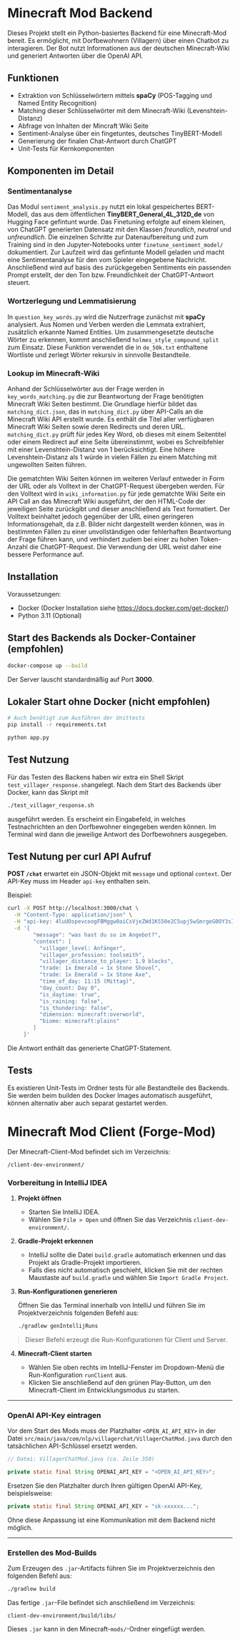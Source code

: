 # Minecraft Mod Backend

Dieses Projekt stellt ein Python-basiertes Backend für eine Minecraft-Mod bereit. Es ermöglicht, 
mit Dorfbewohnern (Villagern) über einen Chatbot zu interagieren. Der Bot nutzt Informationen aus 
der deutschen Minecraft-Wiki und generiert Antworten über die OpenAI API.

## Funktionen

* Extraktion von Schlüsselwörtern mittels **spaCy** (POS-Tagging und Named Entity Recognition)
* Matching dieser Schlüsselwörter mit dem Minecraft-Wiki (Levenshtein-Distanz)
* Abfrage von Inhalten der Mincraft Wiki Seite
* Sentiment-Analyse über ein fingetuntes, deutsches TinyBERT-Modell
* Generierung der finalen Chat-Antwort durch ChatGPT
* Unit-Tests für Kernkomponenten

## Komponenten im Detail

### Sentimentanalyse

Das Modul `sentiment_analysis.py` nutzt ein lokal gespeichertes BERT-Modell,
das aus dem öffentlichen **TinyBERT_General_4L_312D_de** von Hugging Face
gefintunt wurde. Das Finetuning erfolgte auf einem kleinen, von ChatGPT generierten
Datensatz mit den Klassen *freundlich*, *neutral* und *unfreundlich*. 
Die einzelnen Schritte zur Datenaufbereitung und zum Training
sind in den Jupyter-Notebooks unter `finetune_sentiment_model/` dokumentiert.
Zur Laufzeit wird das gefintunte Modell geladen und macht eine Sentimentanalyse für
den vom Spieler eingegebene Nachricht. Anschließend wird auf basis des zurückgegeben Sentiments
ein passenden Prompt erstellt, der den Ton bzw. Freundlichkeit der ChatGPT-Antwort steuert.

### Wortzerlegung und Lemmatisierung

In `question_key_words.py` wird die Nutzerfrage zunächst mit **spaCy** analysiert.
Aus Nomen und Verben werden die Lemmata extrahiert, zusätzlich erkannte Named
Entities. Um zusammengesetzte deutsche Wörter zu erkennen, kommt anschließend
`holmes_style_compound_split` zum Einsatz. Diese Funktion verwendet die in
`de_50k.txt` enthaltene Wortliste und zerlegt Wörter rekursiv in sinnvolle
Bestandteile.

### Lookup im Minecraft-Wiki

Anhand der Schlüsselwörter aus der Frage werden in `key_words_matching.py` die zur Beantwortung
der Frage benötigten Minecraft Wiki Seiten bestimmt. Die Grundlage hierfür bildet das
`matching_dict.json`, das in `matching_dict.py` über API-Calls an die Minecraft Wiki API erstellt
wurde. Es enthält die Titel aller verfügbaren Minecraft Wiki Seiten sowie deren Redirects und
deren URL. `matching_dict.py` prüft für jedes Key Word, ob dieses mit einem Seitentitel oder einem
Redirect auf eine Seite übereinstimmt, wobei es Schreibfehler mit einer Levenshtein-Distanz von 1
berücksichtigt. Eine höhere Levenshtein-Distanz als 1 würde in vielen Fällen zu einem Matching
mit ungewollten Seiten führen.

Die gematchten Wiki Seiten können im weiteren Verlauf entweder in Form der URL oder als Volltext
in der ChatGPT-Request übergeben werden. Für den Volltext wird in `wiki_information.py` für jede
gematchte Wiki Seite ein API Call an das Minecraft Wiki ausgeführt, der den HTML-Code der
jeweiligen Seite zurückgibt und dieser anschließend als Text formatiert. Der Volltext beinhaltet
jedoch gegenüber der URL einen geringeren Informationsgehalt, da z.B. Bilder nicht dargestellt
werden können, was in bestimmten Fällen zu einer unvollständigen oder fehlerhaften Beantwortung
der Frage führen kann, und verhindert zudem bei einer zu hohen Token-Anzahl die ChatGPT-Request.
Die Verwendung der URL weist daher eine bessere Performance auf.

## Installation

Voraussetzungen:

* Docker (Docker Installation siehe <https://docs.docker.com/get-docker/>)
* Python 3.11 (Optional)

## Start des Backends als Docker-Container (empfohlen)

```bash
docker-compose up --build
```

Der Server lauscht standardmäßig auf Port **3000**.


## Lokaler Start ohne Docker (nicht empfohlen)

```bash
# Auch benötigt zum Ausführen der Unittests
pip install -r requirements.txt
```

```bash
python app.py
```

## Test Nutzung

Für das Testen des Backens haben wir extra ein Shell Skript `test_villager_response.sh`angelegt. 
Nach dem Start des Backends über Docker, kann das Skript mit

```bash
./test_villager_response.sh
```

ausgeführt werden. Es erscheint ein Eingabefeld, in welches Testnachrichten an den Dorfbewohner eingegeben werden können.
Im Terminal wird dann die jeweilige Antwort des Dorfbewohners ausgegeben.


## Test Nutung per curl API Aufruf

**POST `/chat`** erwartet ein JSON-Objekt mit `message` und optional `context`.
Der API-Key muss im Header `api-key` enthalten sein.

Beispiel:

```bash
curl -X POST http://localhost:3000/chat \
  -H "Content-Type: application/json" \
  -H "api-key: 4luUOspevcoogFBMggw0aiCsVjeZWd1KS50e2C5upj5wSmrgeG0OY3sIlMZLfJHK79PNO5eXarQfvP5h9svp2nyJmo5Y175PzFayyOnZSUcgWYNHlpQlsPM5ljloQui7" \
  -d '{ 
        "message": "was hast du so im Angebot?", 
        "context": [
          "villager_level: Anfänger",
          "villager_profession: toolsmith",
          "villager_distance_to_player: 1.9 blocks",
          "trade: 1x Emerald → 1x Stone Shovel",
          "trade: 1x Emerald → 1x Stone Axe",
          "time_of_day: 11:15 (Mittag)",
          "day_count: Day 0",
          "is_daytime: true",
          "is_raining: false",
          "is_thundering: false",
          "dimension: minecraft:overworld",
          "biome: minecraft:plains"
        ]
     }'
```

Die Antwort enthält das generierte ChatGPT-Statement.

## Tests

Es existieren Unit-Tests im Ordner tests für alle Bestandteile des Backends. Sie werden beim builden des Docker Images automatisch ausgeführt, können alternativ aber auch separat gestartet werden.

# Minecraft Mod Client (Forge-Mod)

Der Minecraft-Client-Mod befindet sich im Verzeichnis:

```
/client-dev-environment/

````

### Vorbereitung in IntelliJ IDEA

1. **Projekt öffnen**

   * Starten Sie IntelliJ IDEA.
   * Wählen Sie `File > Open` und öffnen Sie das Verzeichnis `client-dev-environment/`.

2. **Gradle-Projekt erkennen**

   * IntelliJ sollte die Datei `build.gradle` automatisch erkennen und das Projekt als Gradle-Projekt importieren.
   * Falls dies nicht automatisch geschieht, klicken Sie mit der rechten Maustaste auf `build.gradle` und wählen Sie `Import Gradle Project`.

3. **Run-Konfigurationen generieren**

   Öffnen Sie das Terminal innerhalb von IntelliJ und führen Sie im Projektverzeichnis folgenden Befehl aus:

   ```bash
   ./gradlew genIntellijRuns

> Dieser Befehl erzeugt die Run-Konfigurationen für Client und Server.

4. **Minecraft-Client starten**

   * Wählen Sie oben rechts im IntelliJ-Fenster im Dropdown-Menü die Run-Konfiguration `runClient` aus.
   * Klicken Sie anschließend auf den grünen Play-Button, um den Minecraft-Client im Entwicklungsmodus zu starten.

---

### OpenAI API-Key eintragen

Vor dem Start des Mods muss der Platzhalter `<OPEN_AI_API_KEY>` in der Datei
`src/main/java/com/nlp/villagerchat/VillagerChatMod.java` durch den tatsächlichen API-Schlüssel ersetzt werden.

```java
// Datei: VillagerChatMod.java (ca. Zeile 350)

private static final String OPENAI_API_KEY = "<OPEN_AI_API_KEY>";
```

Ersetzen Sie den Platzhalter durch Ihren gültigen OpenAI API-Key, beispielsweise:

```java
private static final String OPENAI_API_KEY = "sk-xxxxxx...";
```

Ohne diese Anpassung ist eine Kommunikation mit dem Backend nicht möglich.

---

### Erstellen des Mod-Builds

Zum Erzeugen des `.jar`-Artifacts führen Sie im Projektverzeichnis den folgenden Befehl aus:

```bash
./gradlew build
```

Das fertige `.jar`-File befindet sich anschließend im Verzeichnis:

```
client-dev-environment/build/libs/
```

Dieses `.jar` kann in den Minecraft-`mods/`-Ordner eingefügt werden.
